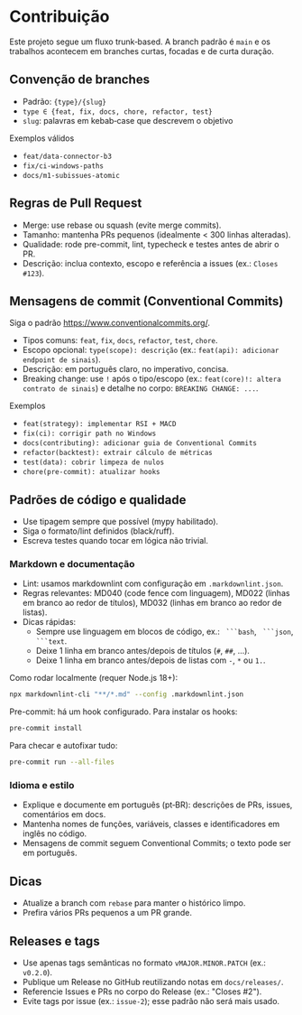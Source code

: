 # Contribuição

Este projeto segue um fluxo trunk‑based. A branch padrão é `main` e os trabalhos acontecem em branches curtas, focadas e de curta duração.

## Convenção de branches

- Padrão: `{type}/{slug}`
- `type ∈ {feat, fix, docs, chore, refactor, test}`
- `slug`: palavras em kebab‑case que descrevem o objetivo

Exemplos válidos

- `feat/data-connector-b3`
- `fix/ci-windows-paths`
- `docs/m1-subissues-atomic`

## Regras de Pull Request

- Merge: use rebase ou squash (evite merge commits).
- Tamanho: mantenha PRs pequenos (idealmente < 300 linhas alteradas).
- Qualidade: rode pre-commit, lint, typecheck e testes antes de abrir o PR.
- Descrição: inclua contexto, escopo e referência a issues (ex.: `Closes #123`).

## Mensagens de commit (Conventional Commits)

Siga o padrão https://www.conventionalcommits.org/.

- Tipos comuns: `feat`, `fix`, `docs`, `refactor`, `test`, `chore`.
- Escopo opcional: `type(scope): descrição` (ex.: `feat(api): adicionar endpoint de sinais`).
- Descrição: em português claro, no imperativo, concisa.
- Breaking change: use `!` após o tipo/escopo (ex.: `feat(core)!: altera contrato de sinais`)
  e detalhe no corpo: `BREAKING CHANGE: ...`.

Exemplos

- `feat(strategy): implementar RSI + MACD`
- `fix(ci): corrigir path no Windows`
- `docs(contributing): adicionar guia de Conventional Commits`
- `refactor(backtest): extrair cálculo de métricas`
- `test(data): cobrir limpeza de nulos`
- `chore(pre-commit): atualizar hooks`

## Padrões de código e qualidade

- Use tipagem sempre que possível (mypy habilitado).
- Siga o formato/lint definidos (black/ruff).
- Escreva testes quando tocar em lógica não trivial.

### Markdown e documentação

- Lint: usamos markdownlint com configuração em `.markdownlint.json`.
- Regras relevantes: MD040 (code fence com linguagem), MD022 (linhas em branco ao redor de títulos), MD032 (linhas em branco ao redor de listas).
- Dicas rápidas:
  - Sempre use linguagem em blocos de código, ex.: ` ```bash`, ` ```json`, ` ```text`.
  - Deixe 1 linha em branco antes/depois de títulos (`#`, `##`, ...).
  - Deixe 1 linha em branco antes/depois de listas com `-`, `*` ou `1.`.

Como rodar localmente (requer Node.js 18+):

```bash
npx markdownlint-cli "**/*.md" --config .markdownlint.json
```

Pre-commit: há um hook configurado. Para instalar os hooks:

```bash
pre-commit install
```

Para checar e autofixar tudo:

```bash
pre-commit run --all-files
```

### Idioma e estilo

- Explique e documente em português (pt‑BR): descrições de PRs, issues, comentários em docs.
- Mantenha nomes de funções, variáveis, classes e identificadores em inglês no código.
- Mensagens de commit seguem Conventional Commits; o texto pode ser em português.

## Dicas

- Atualize a branch com `rebase` para manter o histórico limpo.
- Prefira vários PRs pequenos a um PR grande.

## Releases e tags

- Use apenas tags semânticas no formato `vMAJOR.MINOR.PATCH` (ex.: `v0.2.0`).
- Publique um Release no GitHub reutilizando notas em `docs/releases/`.
- Referencie Issues e PRs no corpo do Release (ex.: "Closes #2").
- Evite tags por issue (ex.: `issue-2`); esse padrão não será mais usado.
